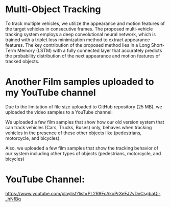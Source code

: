 # Multi-Object Tracking

To track multiple vehicles, we utilize the appearance and motion features of the target vehicles in consecutive frames. The proposed multi-vehicle tracking system employs a deep convolutional neural network, which is trained with a triplet loss minimization method to extract appearance features. The key contribution of the proposed method lies in a Long Short-Term Memory (LSTM) with a fully connected layer that accurately predicts the probability distribution of the next appearance and motion features of tracked objects.

# Another Film samples uploaded to my YouTube channel

Due to the limitation of file size uploaded to GitHub repository (25 MB), we uploaded the video samples to a YouTube channel.

We uploaded a few film samples that show how our old version system that can track vehicles (Cars, Trucks, Buses) only, behaves when tracking vehicles in the presence of these other objects like (pedestrians, motorcycle, and bicycles).

Also, we uploaded a few film samples that show the tracking behavior of our system including other types of objects (pedestrians, motorcycle, and bicycles) 



# YouTube Channel:

https://www.youtube.com/playlist?list=PL2R8FcAkoPrXeFJ2vDvCsgbaQi-_hNfBq
